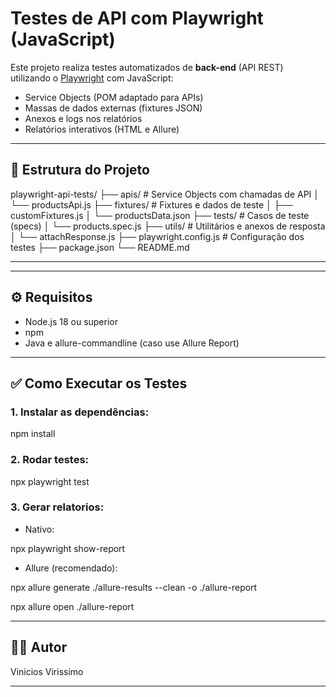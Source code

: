 # Testes de API com Playwright (JavaScript)

Este projeto realiza testes automatizados de **back-end** (API REST) utilizando o [Playwright](https://playwright.dev/) com JavaScript:

- Service Objects (POM adaptado para APIs)
- Massas de dados externas (fixtures JSON)
- Anexos e logs nos relatórios
- Relatórios interativos (HTML e Allure)

---

## 📁 Estrutura do Projeto

playwright-api-tests/
├── apis/ # Service Objects com chamadas de API
│ └── productsApi.js
├── fixtures/ # Fixtures e dados de teste
│ ├── customFixtures.js
│ └── productsData.json
├── tests/ # Casos de teste (specs)
│ └── products.spec.js
├── utils/ # Utilitários e anexos de resposta
│ └── attachResponse.js
├── playwright.config.js # Configuração dos testes
├── package.json
└── README.md

---


---

## ⚙️ Requisitos

- Node.js 18 ou superior
- npm
- Java e allure-commandline (caso use Allure Report)

---

## ✅ Como Executar os Testes

### 1. Instalar as dependências:

npm install

### 2. Rodar testes:

 npx playwright test

### 3. Gerar relatorios:

- Nativo:

 npx playwright show-report

- Allure (recomendado):

npx allure generate ./allure-results --clean -o ./allure-report

npx allure open ./allure-report

---

## 👨‍💻 Autor

Vinicios Virissimo

---